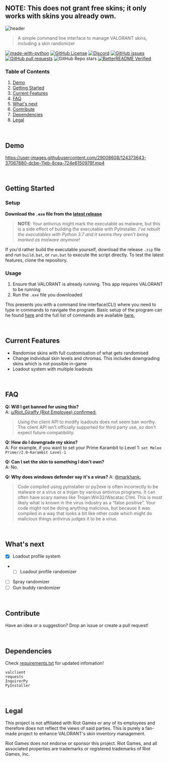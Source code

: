 

## NOTE: This does not grant free skins; it only works with skins you already own.

![header](https://user-images.githubusercontent.com/42125428/124552512-a8027900-de01-11eb-9e85-b19f82d2eee6.png)

> A simple command line interface to manage VALORANT skins, including a skin randomizer

[![made-with-python](https://img.shields.io/badge/Made%20with-Python-1f425f.svg)](https://www.python.org/)
[![GitHub License](https://img.shields.io/github/license/colinhartigan/valorant-skin-cli)](https://github.com/colinhartigan/valorant-skin-cli/blob/master/LICENSE)
[![Discord](https://img.shields.io/badge/discord-join-7389D8?style=flat&logo=discord)](https://discord.gg/uGuswsZwAT)
[![GitHub issues](https://img.shields.io/github/issues/colinhartigan/valorant-skin-cli)](https://github.com/colinhartigan/valorant-skin-cli/issues)
[![GitHub pull requests](https://img.shields.io/github/issues-pr/colinhartigan/valorant-skin-cli)](https://github.com/colinhartigan/valorant-skin-cli/pulls)
![GitHub Repo stars](https://img.shields.io/github/stars/colinhartigan/valorant-skin-cli?style=social)
[![BetterREADME Verified](https://img.shields.io/badge/BetterREADME-Verified-grey?logo=github&labelColor=white&logoColor=grey)](https://github.com/better-readme)


### Table of Contents
1. [Demo](#demo)
2. [Getting Started](#getting-started)
3. [Current Features](#current-features)
4. [FAQ](#faq)
5. [What's next](#whats-next)
6. [Contribute](#contribute)
7. [Dependencies](#dependencies)
8. [Legal](#legal)

<br/>

## Demo
https://user-images.githubusercontent.com/29008608/124373643-37067880-dcbe-11eb-8cea-724e6150978f.mp4

<br/>

## Getting Started
### Setup

**Download the `.exe` file from the [latest release](https://github.com/colinhartigan/valorant-skin-cli/releases/latest)**

> __NOTE__: Your antivirus might mark the executable as malware, but this is a side effect of building the executable with PyInstaller. 
> _I've rebuilt the executables with Python 3.7 and it seems they aren't being marked as malware anymore!_

If you'd rather build the executable yourself, download the release `.zip` file and run `build.bat`, or `run.bat` to execute the script directly. To test the latest features, clone the repository.

### Usage
1. Ensure that VALORANT is already running. This app requires VALORANT to be running
2. Run the `.exe` file you downloaded

This presents you with a command line interface(CLI) where you need to type in commands to navigate the program. Basic setup of the program can he found [here](https://github.com/colinhartigan/valorant-skin-cli/wiki/Setup) and the full list of commands are available [here.](https://github.com/colinhartigan/valorant-skin-cli/wiki/Commands)

<br/>

## Current Features
* Randomise skins with full customisation of what gets randomised
* Change individual skin levels and chromas. This includes downgrading skins which is not possible in-game
* Loadout system with multiple loadouts

<br/>

## FAQ
**Q: Will I get banned for using this?**  
A: [u/Riot_Giraffy (Riot Employee) confirmed:](https://www.reddit.com/r/VALORANT/comments/oae5g6/i_got_tired_of_waiting_for_riot_to_add_a_skin/h3hwxtf?utm_source=share&utm_medium=web2x&context=3)
> Using the client API to modify loadouts does not seem ban worthy. The client API isn't officially supported for third party use, so don't expect future compatibility.


**Q: How do I downgrade my skins?**  
A: For example, if you want to set your Prime Karambit to Level 1: `set Melee Prime//2.0-Karambit Level-1`  


**Q: Can I set the skin to something I don't own?**  
A: No.


**Q: Why does windows defender say it's a virus?**
A: [@markhank:](https://medium.com/@markhank/how-to-stop-your-python-programs-being-seen-as-malware-bfd7eb407a7)
>Code compiled using pyinstaller or py2exe is often incorrectly to be malware or a virus or a trojan by various antivirus programs. It can often have scary names like Trojan:Win32/Wacatac.C!ml.
This is most likely what is known in the virus industry as a “false positive”. Your code might not be doing anything malicious, but because it was compiled in a way that looks a bit like other code which might do malicious things antivirus judges it to be a virus.

<br/>

## What's next
- [X] Loadout profile system
-  - [ ] Loadout profile randomizer
- [ ] Spray randomizer 
- [ ] Gun buddy randomizer

<br/>

## Contribute
Have an idea or a suggestion? Drop an issue or create a pull request!

<br/>

## Dependencies
Check [requirements.txt](https://github.com/colinhartigan/valorant-skin-cli/blob/master/requirements.txt) for updated infomation!
```
valclient
requests
InquirerPy
PyInstaller
```

<br/>

## Legal
This project is not affiliated with Riot Games or any of its employees and therefore does not reflect the views of said parties. This is purely a fan-made project to enhance VALORANT's skin inventory management.

Riot Games does not endorse or sponsor this project. Riot Games, and all associated properties are trademarks or registered trademarks of Riot Games, Inc. 
